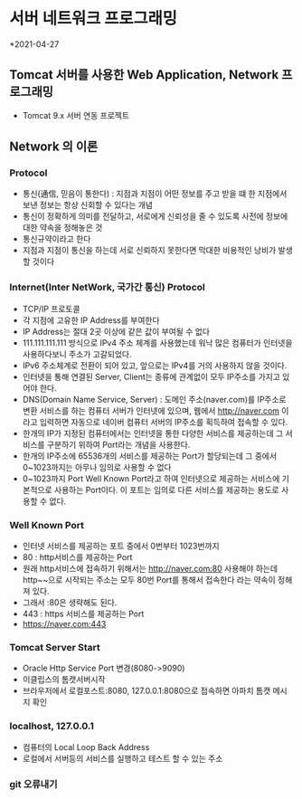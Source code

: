 # 서버 네트워크 프로그래밍
*2021-04-27

## Tomcat 서버를 사용한 Web Application, Network 프로그래밍

* Tomcat 9.x 서버 연동 프로젝트

## Network 의 이론
### Protocol
* 통신(通信, 믿음이 통한다) : 지점과 지점이 어떤 정보를 주고 받을 떄 한 지점에서 보낸 정보는 항상 신회할 수 있다는 개념
* 통신이 정확하게 의미를 전달하고, 서로에게 신뢰성을 줄 수 있도록 사전에 정보에 대한 약속을 정해놓은 것
* 통신규약이라고 한다
* 지점과 지점이 통신을 하는데 서로 신뢰하지 못한다면 막대한 비용적인 낭비가 발생할 것이다

### Internet(Inter NetWork, 국가간 통신) Protocol
* TCP/IP 프로토콜
* 각 지점에 고유한 IP Address를 부여한다
* IP Address는 절대 2곳 이상에 같은 값이 부여될 수 없다
* 111.111.111.111 방식으로 IPv4 주소 체계를 사용했는데 워낙 많은 컴퓨터가 인터넷을 사용하다보니 주소가 고갈되었다.
* IPv6 주소체계로 전환이 되어 있고, 앞으로는 IPv4를 거의 사용하지 않을 것이다.
* 인터넷을 통해 연결된 Server, Client는 종류에 관계없이 모두 IP주소를 가지고 있어야 한다.
* DNS(Domain Name Service, Server) : 도메인 주소(naver.com)를 IP주소로 변환 서비스를 하는 컴퓨터 서버가 인터넷에 있으며, 웹에서 http://naver.com 이라고 입력하면 자동으로 네이버 컴퓨터 서버의 IP주소를 획득하여 접속할 수 있다.
* 한개의 IP가 지정된 컴퓨터에서는 인터넷을 통한 다양한 서비스를 제공하는데 그 서비스를 구분하기 위하여 Port라는 개념을 사용한다.
* 한개의 IP주소에 65536개의 서비스를 제공하는 Port가 할당되는데 그 중에서 0~1023까지는 아무나 임의로 사용할 수 없다
* 0~1023까지 Port Well Known Port라고 하여 인터넷으로 제공하는 서비스에 기본적으로 사용하는 Port이다. 이 포트는 임의로 다른 서비스를 제공하는 용도로 사용할 수 없다.

### Well Known Port
* 인터넷 서비스를 제공하는 포트 중에서 0번부터 1023번까지 
* 80 : http서비스를 제공하는 Port
* 원래 http서비스에 접속하기 위해서는 http://naver.com:80 사용해야 하는데 http~~으로 시작되는 주소는 모두 80번 Port를 통해서 접속한다 라는 약속이 정해져 있다.
* 그래서 :80은 생략해도 된다.
* 443 : https 서비스를 제공하는 Port
* https://naver.com:443


### Tomcat Server Start
* Oracle Http Service Port 변경(8080->9090)
* 이클립스의 톰캣서버시작
* 브라우저에서 로컬포스트:8080, 127.0.0.1:8080으로 접속하면 아파치 톰캣 메시지 확인

### localhost, 127.0.0.1
* 컴퓨터의 Local Loop Back Address
* 로컬에서 서버등의 서비스를 실행하고 테스트 할 수 있는 주소

### git 오류내기

